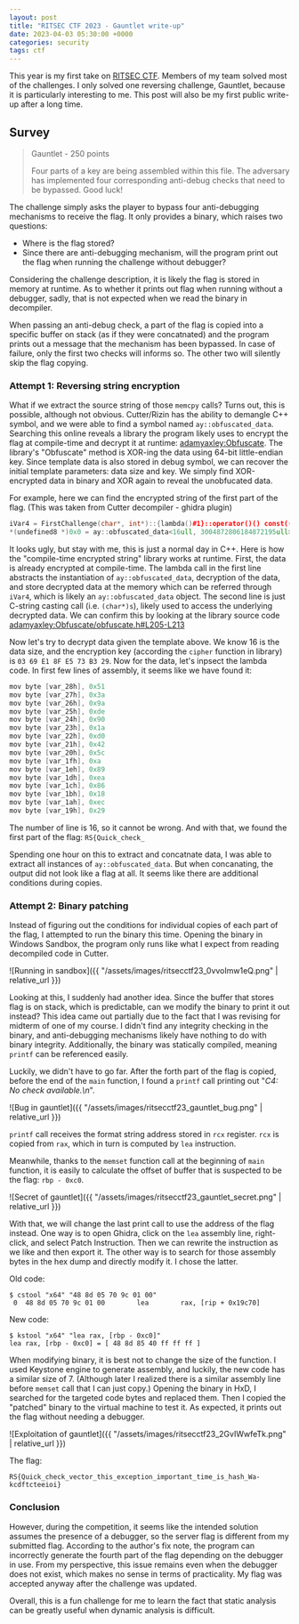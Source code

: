 ```yaml
---
layout: post
title: "RITSEC CTF 2023 - Gauntlet write-up"
date: 2023-04-03 05:30:00 +0000
categories: security
tags: ctf
---
```


This year is my first take on [RITSEC CTF](https://ctftime.org/event/1860).
Members of my team solved most of the challenges.
I only solved one reversing challenge, Gauntlet,
because it is particularly interesting to me.
This post will also be my first public write-up after a long time.

## Survey

> Gauntlet - 250 points
> 
> Four parts of a key are being assembled within this file. The adversary has implemented four corresponding anti-debug checks that need to be bypassed. Good luck!

The challenge simply asks the player to bypass four anti-debugging mechanisms
to receive the flag. It only provides a binary, which raises two questions:
-   Where is the flag stored?
-   Since there are anti-debugging mechanism, will the program print out
the flag when running the challenge without debugger?

Considering the challenge description, it is likely the flag is stored in memory at runtime.
As to whether it prints out flag when running without a debugger, sadly,
that is not expected when we read the binary in decompiler.

When passing an anti-debug check,
a part of the flag is copied into a specific buffer on stack (as if they were concatnated) and the program
prints out a message that the mechanism has been bypassed.
In case of failure, only the first two checks will informs so. The other two will silently skip the flag copying.

### Attempt 1: Reversing string encryption

What if we extract the source string of those `memcpy` calls?
Turns out, this is possible, although not obvious.
Cutter/Rizin has the ability to demangle C++ symbol, and we were able to find
a symbol named `ay::obfuscated_data`.
Searching this online reveals a library the program likely uses to encrypt the
flag at compile-time and decrypt it at runtime:
[adamyaxley:Obfuscate](https://github.com/adamyaxley/Obfuscate).
The library's "Obfuscate" method is XOR-ing the data using 64-bit little-endian key.
Since template data is also stored in debug symbol, we can recover the initial template parameters: data size and key. We simply find XOR-encrypted data in binary and XOR again to reveal the unobfucated data.

For example, here we can find the encrypted string of the first part of the flag.
(This was taken from Cutter decompiler - ghidra plugin)

```cpp
iVar4 = FirstChallenge(char*, int*)::{lambda()#1}::operator()() const((int64_t)&var_21h);
*(undefined8 *)0x0 = ay::obfuscated_data<16ull, 3004872806184872195ull>::operator char*()(iVar4);
```

It looks ugly, but stay with me, this is just a normal day in C++. Here is how the
"compile-time encrypted string" library works at runtime.
First, the data is already encrypted at compile-time.
The lambda call in the first line abstracts the instantiation of `ay::obfuscated_data`,
decryption of the data, and store decrypted data at the memory which can be referred
through `iVar4`, which is likely an `ay::obfuscated_data` object.
The second line is just C-string casting call (i.e. `(char*)s`), likely used to access the underlying
decrypted data. We can confirm this by looking at the library source code
[adamyaxley:Obfuscate/obfuscate.h#L205-L213](https://github.com/adamyaxley/Obfuscate/blob/674a53f34c05a1dd092561face7a6807f921d223/obfuscate.h#L205-L213)

Now let's try to decrypt data given the template above. We know 16 is the data size,
and the encryption key (according the `cipher` function in library) is
`03 69 E1 8F E5 73 B3 29`. Now for the data, let's inpsect the lambda code.
In first few lines of assembly, it seems like we have found it:

```s
mov byte [var_28h], 0x51
mov byte [var_27h], 0x3a 
mov byte [var_26h], 0x9a 
mov byte [var_25h], 0xde 
mov byte [var_24h], 0x90 
mov byte [var_23h], 0x1a 
mov byte [var_22h], 0xd0 
mov byte [var_21h], 0x42 
mov byte [var_20h], 0x5c 
mov byte [var_1fh], 0xa
mov byte [var_1eh], 0x89 
mov byte [var_1dh], 0xea 
mov byte [var_1ch], 0x86 
mov byte [var_1bh], 0x18 
mov byte [var_1ah], 0xec 
mov byte [var_19h], 0x29 
```

The number of line is 16, so it cannot be wrong. And with that, we found
the first part of the flag: `RS{Quick_check_`

Spending one hour on this to extract and concatnate data, I was able to extract
all instances of `ay::obfuscated_data`.
But when concanating, the output did not look like a flag at all.
It seems like there are additional conditions during copies.

### Attempt 2: Binary patching

Instead of figuring out the conditions for individual copies of each part of the flag,
I attempted to run the binary this time. Opening the binary in Windows Sandbox,
the program only runs like what I expect from reading decompiled code in Cutter.

![Running in sandbox]({{ "/assets/images/ritsecctf23_0vvoImw1eQ.png" | relative_url }})

Looking at this, I suddenly had another idea. Since the buffer that stores flag
is on stack, which is predictable, can we modify the binary to print it out instead?
This idea came out partially due to the fact that I was revising for midterm
of one of my course. I didn't find any integrity checking in the binary,
and anti-debugging mechanisms likely have nothing to do with binary integrity.
Additionally, the binary was statically compiled, meaning `printf` can be
referenced easily.

Luckily, we didn't have to go far. After the forth part of the flag is copied,
before the end of the `main` function, I found a `printf` call printing out
"_C4: No check available.\n_".

![Bug in gauntlet]({{ "/assets/images/ritsecctf23_gauntlet_bug.png" | relative_url }})

`printf` call receives the format string address stored in `rcx` register.
`rcx` is copied from `rax`, which in turn is computed by `lea` instruction.

Meanwhile, thanks to the `memset` function call at the beginning of `main` function,
it is easily to calculate the offset of buffer that is suspected to be the flag:
`rbp - 0xc0`.

![Secret of gauntlet]({{ "/assets/images/ritsecctf23_gauntlet_secret.png" | relative_url }})

With that, we will change the last print call to use the address of the flag instead.
One way is to open Ghidra, click on the `lea` assembly line, right-click, and select Patch Instruction.
Then we can rewrite the instruction as we like and then export it.
The other way is to search for those assembly bytes in the hex dump and directly modify it. I chose the latter.

Old code:
```
$ cstool "x64" "48 8d 05 70 9c 01 00"
 0  48 8d 05 70 9c 01 00        lea        rax, [rip + 0x19c70]
```

New code:

```
$ kstool "x64" "lea rax, [rbp - 0xc0]"
lea rax, [rbp - 0xc0] = [ 48 8d 85 40 ff ff ff ]
```

When modifying binary, it is best not to change the size of the function. I used
Keystone engine to generate assembly, and luckily, the new code has a similar size of 7. (Although later I realized
there is a similar assembly line before `memset` call that I can just copy.)
Opening the binary in HxD, I searched for the targeted code bytes and replaced them.
Then I copied the "patched" binary to the virtual machine to test it.
As expected, it prints out the flag without needing a debugger.

![Exploitation of gauntlet]({{ "/assets/images/ritsecctf23_2GvIWwfeTk.png" | relative_url }})

The flag:
```
RS{Quick_check_vector_this_exception_important_time_is_hash_Wa-kcdftcteeioi}
```

### Conclusion

However, during the competition, it seems like the intended solution
assumes the presence of a debugger, so the server flag is different from my submitted flag. According to the author's fix note,
the program can incorrectly generate the fourth part of the flag depending on the debugger in use.
From my perspective, this issue remains even when the debugger does not exist,
which makes no sense in terms of practicality.
My flag was accepted anyway after the challenge was updated.

Overall, this is a fun challenge for me to learn the fact that static analysis
can be greatly useful when dynamic analysis is difficult.
